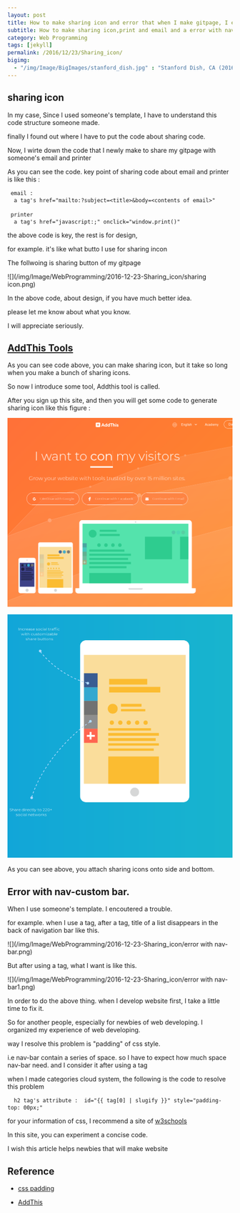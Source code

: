 ```yaml
---
layout: post
title: How to make sharing icon and error that when I make gitpage, I encountered
subtitle: How to make sharing icon,print and email and a error with nav-bar
category: Web Programming
tags: [jekyll]
permalink: /2016/12/23/Sharing_icon/
bigimg: 
  - "/img/Image/BigImages/stanford_dish.jpg" : "Stanford Dish, CA (2016)"
---
```


## sharing icon

 In my case, Since I used someone's template, I have to understand this code structure someone made. 
 
 finally I found out where I have to put the code about sharing code. 
 
 Now, I wirte down the code that I newly make to share my gitpage with someone's email and printer
 
 <script src="https://gist.github.com/hyunyoung2/cf07b73aba9a7e1ce5482ea8df120538.js"></script>
 
 As you can see the code. key point of sharing code about email and printer is like this :
 
```
 email : 
  a tag's href="mailto:?subject=<title>&body=<contents of email>"
 
 printer
  a tag's href="javascript:;" onclick="window.print()"
``` 
  
  the above code is key, the rest is for design, 
  
  for example. it's like what butto I use for sharing incon
  
  The follwoing is sharing button of my gitpage
  
 ![](/img/Image/WebProgramming/2016-12-23-Sharing_icon/sharing icon.png)

  In the above code, about design, if  you have much better idea.
  
  please let me know about what you know. 
  
  I will appreciate seriously. 
  
## [AddThis Tools](http://www.addthis.com/)

  As you can see code above, you can make sharing icon, but it take so long when you make a bunch of sharing icons.
  
  So now I introduce some tool, Addthis tool is called.
  
  After you sign up this site, and then you will get some code to generate sharing icon like this figure :
  
  ![](/img/Image/WebProgramming/2016-12-23-Sharing_icon/addthis.png)
  
  ![](/img/Image/WebProgramming/2016-12-23-Sharing_icon/addthis2.png)
  
  As you can see above, you attach sharing icons onto side and bottom. 
 

## Error with nav-custom bar. 

  When I use someone's template. I encoutered a trouble. 
  
  for example. when I use a tag, after a tag, title of a list disappears in the back of navigation bar like this. 

 ![](/img/Image/WebProgramming/2016-12-23-Sharing_icon/error with nav-bar.png)
  
  But after using a tag, what I want is like this. 
  
 ![](/img/Image/WebProgramming/2016-12-23-Sharing_icon/error with nav-bar1.png)
  
  In order to do the above thing. when I develop website first, I take a little time to fix it. 
  
  So for another people, especially for newbies of web developing. I organized my experience of web developing. 
  
  way I resolve this problem is "padding" of css style.
  
  i.e nav-bar contain a series of space. so I have to expect how much space nav-bar need. and I consider it after using a tag
  
  when I made categories cloud system, the following is the code to resolve this problem 
  
```
  h2 tag's attribute :  id="{{ tag[0] | slugify }}" style="padding-top: 00px;"
```  
  
  for your information of css, I recommend a site of [w3schools](http://www.w3schools.com/css/css_padding.asp)
  
  In this site, you can experiment a concise code. 
  
  I wish this article helps newbies that will make website 
  
## Reference 

  - [css padding](http://www.w3schools.com/css/css_padding.asp)
  
  - [AddThis](http://www.addthis.com/)
